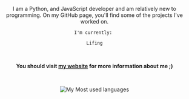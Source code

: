 <div align = "center">

I am a Python, and JavaScript developer and am relatively new to programming. On my GitHub page, you'll find some of the projects I've worked on.

    I'm currently: 
    
    Lifing


    
<br/>
    
**You should visit [my website](https://mutyyab.netlify.app/) for more information about me ;)**
    
<br/>
    
![My Most used languages](https://github-readme-stats.vercel.app/api/top-langs/?username=mtbtrq&layout=compact&theme=cobalt)
</div>
